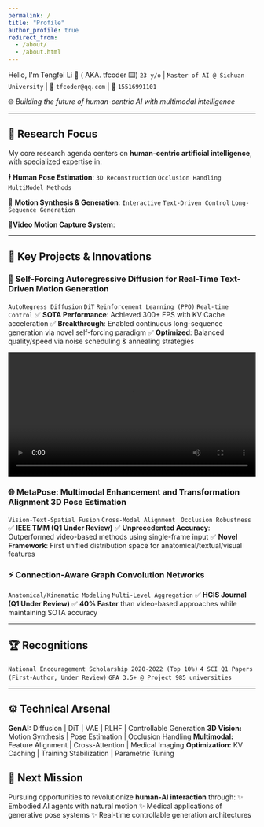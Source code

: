 ```yaml
---
permalink: /
title: "Profile"
author_profile: true
redirect_from: 
  - /about/
  - /about.html
---
```

 Hello, I'm Tengfei Li 👋 ( AKA. tfcoder ⌨️)
`23 y/o` | `Master of AI @ Sichuan University` | 📧 `tfcoder@qq.com` | 📱 `15516991101`

🌐 *Building the future of human-centric AI with multimodal intelligence*

---

## 🎯 Research Focus

My core research agenda centers on **human-centric artificial intelligence**, with specialized expertise in:

🕴️ **Human Pose Estimation**:  `3D Reconstruction`  `Occlusion Handling`   `MultiModel Methods`

💃 **Motion Synthesis & Generation**: `Interactive`  `Text-Driven Control`  `Long-Sequence Generation`

**👟Video Motion Capture System**:

---

## 🚀 Key Projects & Innovations

### 💃 **Self-Forcing Autoregressive Diffusion for Real-Time Text-Driven Motion Generation**

`AutoRegress Diffusion`  `DiT`   `Reinforcement Learning (PPO)`  `Real-time Control`
✅ **SOTA Performance**: Achieved 300+ FPS with KV Cache acceleration
✅ **Breakthrough**: Enabled continuous long-sequence generation via novel self-forcing paradigm
✅ **Optimized**: Balanced quality/speed via noise scheduling & annealing strategies

<video src="https://github.com/LTF-coding/LTF-coding.github.io/blob/master/assets/videos/MoGenRT_480p.mp4" controls width="100%"></video>

### 🌐 **MetaPose: Multimodal Enhancement and Transformation Alignment 3D Pose Estimation**

`Vision-Text-Spatial Fusion`  `Cross-Modal Alignment` ` Occlusion Robustness`
✅ **IEEE TMM (Q1 Under Review)**
✅ **Unprecedented Accuracy**: Outperformed video-based methods using single-frame input
✅ **Novel Framework**: First unified distribution space for anatomical/textual/visual features

### ⚡ **Connection-Aware Graph Convolution Networks**

`Anatomical/Kinematic Modeling`  `Multi-Level Aggregation`
✅ **HCIS Journal (Q1 Under Review)**
✅ **40% Faster** than video-based approaches while maintaining SOTA accuracy

---

## 🏆 Recognitions

`National Encouragement Scholarship 2020-2022 (Top 10%)`
`4 SCI Q1 Papers (First-Author, Under Review)`
`GPA 3.5+ @ Project 985 universities`

---

## ⚙️ Technical Arsenal

**GenAI:**       Diffusion  | DiT | VAE | RLHF | Controllable Generation
**3D Vision:**         Motion Synthesis | Pose Estimation | Occlusion Handling
**Multimodal:**    Feature Alignment | Cross-Attention | Medical Imaging
**Optimization:** KV Caching | Training Stabilization | Parametric Tuning

## 🔮 Next Mission

Pursuing opportunities to revolutionize **human-AI interaction** through:
✨ Embodied AI agents with natural motion
✨ Medical applications of generative pose systems
✨ Real-time controllable generation architectures

[](mailto:your@email.com)
[](https://github.com/yourusername)
